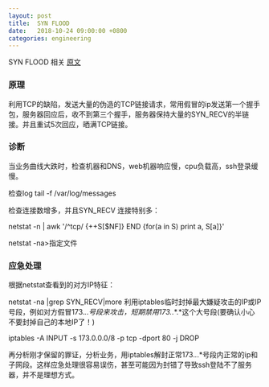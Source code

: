 ```yaml
---
layout: post
title:  SYN FLOOD
date:   2018-10-24 09:00:00 +0800
categories: engineering
---
```

SYN FLOOD 相关
[原文](http://blogread.cn/it/article/6545?f=wb_news)
### 原理
利用TCP的缺陷，发送大量的伪造的TCP链接请求，常用假冒的ip发送第一个握手包，服务器回应后，收不到第三个握手，服务器保持大量的SYN_RECV的半链接。并且重试5次回应，晒满TCP链接。

### 诊断
当业务曲线大跌时，检查机器和DNS，web机器响应慢，cpu负载高，ssh登录缓慢。

检查log tail -f /var/log/messages


检查连接数增多，并且SYN_RECV 连接特别多：

netstat -n | awk '/^tcp/ {++S[$NF]} END {for(a in S) print a, S[a]}'

netstat -na>指定文件

### 应急处理
根据netstat查看到的对方IP特征：

netstat -na |grep SYN_RECV|more
利用iptables临时封掉最大嫌疑攻击的IP或IP号段，例如对方假冒173.*.*.*号段来攻击，短期禁用173.*.*.*这个大号段(要确认小心不要封掉自己的本地IP了！)

iptables -A INPUT -s  173.0.0.0/8  -p tcp  -dport 80 -j DROP

再分析刚才保留的罪证，分析业务，用iptables解封正常173.*.*.*号段内正常的ip和子网段。这样应急处理很容易误伤，甚至可能因为封错了导致ssh登陆不了服务器，并不是理想方式。
